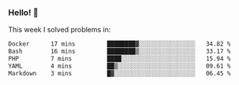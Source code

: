 ### Hello! 👋

This week I solved problems in:

<!--START_SECTION:waka-->

```txt
Docker      17 mins         ████████▓░░░░░░░░░░░░░░░░   34.82 %
Bash        16 mins         ████████▒░░░░░░░░░░░░░░░░   33.17 %
PHP         7 mins          ████░░░░░░░░░░░░░░░░░░░░░   15.94 %
YAML        4 mins          ██▒░░░░░░░░░░░░░░░░░░░░░░   09.61 %
Markdown    3 mins          █▓░░░░░░░░░░░░░░░░░░░░░░░   06.45 %
```

<!--END_SECTION:waka-->
